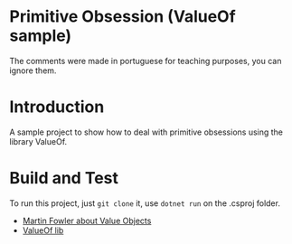 # Primitive Obsession (ValueOf sample)
The comments were made in portuguese for teaching purposes, you can ignore them.

# Introduction 
A sample project to show how to deal with primitive obsessions using the library ValueOf.
# Build and Test
To run this project, just `git clone` it, use `dotnet run` on the .csproj folder.

- [Martin Fowler about Value Objects](https://martinfowler.com/bliki/ValueObject.html)
- [ValueOf lib](https://github.com/mcintyre321/ValueOf/tree/master/ValueOf)